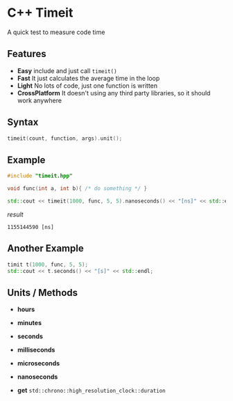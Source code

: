 # C++ Timeit
A quick test to measure code time

## Features
- **Easy**  include and just call `timeit()`
- **Fast**  It just calculates the average time in the loop
- **Light** No lots of code, just one function is written
- **CrossPlatform** It doesn't using any third party libraries, so it should work anywhere

## Syntax
```cpp
timeit(count, function, args).unit();
```

## Example
```cpp
#include "timeit.hpp"

void func(int a, int b){ /* do something */ }

std::cout << timeit(1000, func, 5, 5).nanoseconds() << "[ns]" << std::endl;
```
_result_
```
1155144590 [ns]
```

## Another Example
```cpp
timit t(1000, func, 5, 5);
std::cout << t.seconds() << "[s]" << std::endl;
```

## Units / Methods
- **hours**
- **minutes**
- **seconds**
- **milliseconds**
- **microseconds**
- **nanoseconds**

- **get** `std::chrono::high_resolution_clock::duration`

